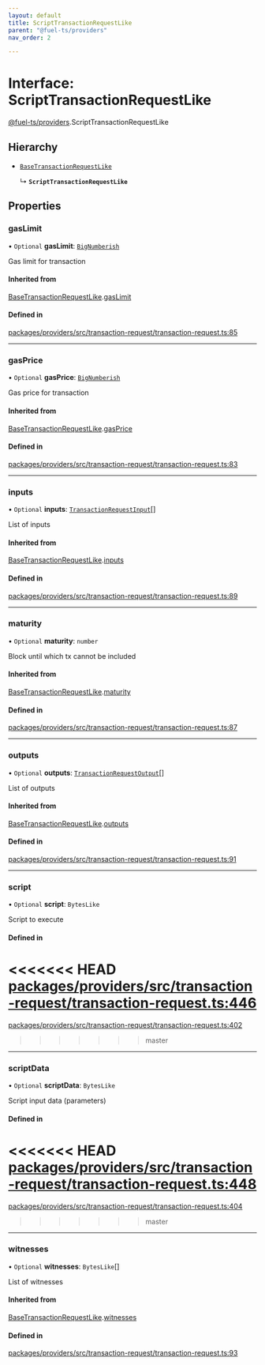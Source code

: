 ```yaml
---
layout: default
title: ScriptTransactionRequestLike
parent: "@fuel-ts/providers"
nav_order: 2

---
```


# Interface: ScriptTransactionRequestLike

[@fuel-ts/providers](../index.md).ScriptTransactionRequestLike

## Hierarchy

- [`BaseTransactionRequestLike`](internal-BaseTransactionRequestLike.md)

  ↳ **`ScriptTransactionRequestLike`**

## Properties

### gasLimit

• `Optional` **gasLimit**: [`BigNumberish`](../namespaces/internal.md#bignumberish)

Gas limit for transaction

#### Inherited from

[BaseTransactionRequestLike](internal-BaseTransactionRequestLike.md).[gasLimit](internal-BaseTransactionRequestLike.md#gaslimit)

#### Defined in

[packages/providers/src/transaction-request/transaction-request.ts:85](https://github.com/FuelLabs/fuels-ts/blob/master/packages/providers/src/transaction-request/transaction-request.ts#L85)

___

### gasPrice

• `Optional` **gasPrice**: [`BigNumberish`](../namespaces/internal.md#bignumberish)

Gas price for transaction

#### Inherited from

[BaseTransactionRequestLike](internal-BaseTransactionRequestLike.md).[gasPrice](internal-BaseTransactionRequestLike.md#gasprice)

#### Defined in

[packages/providers/src/transaction-request/transaction-request.ts:83](https://github.com/FuelLabs/fuels-ts/blob/master/packages/providers/src/transaction-request/transaction-request.ts#L83)

___

### inputs

• `Optional` **inputs**: [`TransactionRequestInput`](../index.md#transactionrequestinput)[]

List of inputs

#### Inherited from

[BaseTransactionRequestLike](internal-BaseTransactionRequestLike.md).[inputs](internal-BaseTransactionRequestLike.md#inputs)

#### Defined in

[packages/providers/src/transaction-request/transaction-request.ts:89](https://github.com/FuelLabs/fuels-ts/blob/master/packages/providers/src/transaction-request/transaction-request.ts#L89)

___

### maturity

• `Optional` **maturity**: `number`

Block until which tx cannot be included

#### Inherited from

[BaseTransactionRequestLike](internal-BaseTransactionRequestLike.md).[maturity](internal-BaseTransactionRequestLike.md#maturity)

#### Defined in

[packages/providers/src/transaction-request/transaction-request.ts:87](https://github.com/FuelLabs/fuels-ts/blob/master/packages/providers/src/transaction-request/transaction-request.ts#L87)

___

### outputs

• `Optional` **outputs**: [`TransactionRequestOutput`](../index.md#transactionrequestoutput)[]

List of outputs

#### Inherited from

[BaseTransactionRequestLike](internal-BaseTransactionRequestLike.md).[outputs](internal-BaseTransactionRequestLike.md#outputs)

#### Defined in

[packages/providers/src/transaction-request/transaction-request.ts:91](https://github.com/FuelLabs/fuels-ts/blob/master/packages/providers/src/transaction-request/transaction-request.ts#L91)

___

### script

• `Optional` **script**: `BytesLike`

Script to execute

#### Defined in

<<<<<<< HEAD
[packages/providers/src/transaction-request/transaction-request.ts:446](https://github.com/FuelLabs/fuels-ts/blob/master/packages/providers/src/transaction-request/transaction-request.ts#L446)
=======
[packages/providers/src/transaction-request/transaction-request.ts:402](https://github.com/FuelLabs/fuels-ts/blob/master/packages/providers/src/transaction-request/transaction-request.ts#L402)
>>>>>>> master

___

### scriptData

• `Optional` **scriptData**: `BytesLike`

Script input data (parameters)

#### Defined in

<<<<<<< HEAD
[packages/providers/src/transaction-request/transaction-request.ts:448](https://github.com/FuelLabs/fuels-ts/blob/master/packages/providers/src/transaction-request/transaction-request.ts#L448)
=======
[packages/providers/src/transaction-request/transaction-request.ts:404](https://github.com/FuelLabs/fuels-ts/blob/master/packages/providers/src/transaction-request/transaction-request.ts#L404)
>>>>>>> master

___

### witnesses

• `Optional` **witnesses**: `BytesLike`[]

List of witnesses

#### Inherited from

[BaseTransactionRequestLike](internal-BaseTransactionRequestLike.md).[witnesses](internal-BaseTransactionRequestLike.md#witnesses)

#### Defined in

[packages/providers/src/transaction-request/transaction-request.ts:93](https://github.com/FuelLabs/fuels-ts/blob/master/packages/providers/src/transaction-request/transaction-request.ts#L93)
